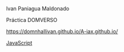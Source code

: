 Ivan Paniagua Maldonado

Práctica DOMVERSO

 https://domnhallivan.github.io/A-iax.github.io/

[JavaScript](./cosas.js)

